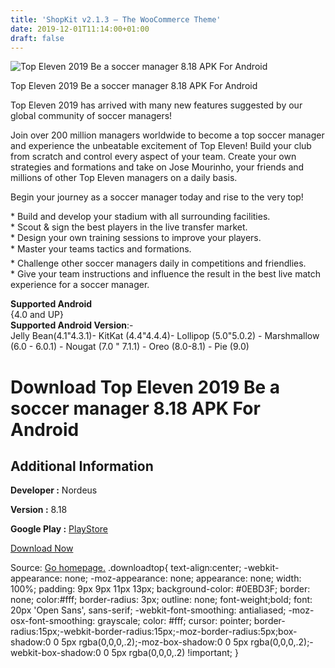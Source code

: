 ```yaml
---
title: 'ShopKit v2.1.3 – The WooCommerce Theme'
date: 2019-12-01T11:14:00+01:00
draft: false
---
```


![Top Eleven 2019 Be a soccer manager 8.18 APK For Android](https://i1.wp.com/apkhome.net/wp-content/uploads/2019/11/Top-Eleven-2019-Be-a-soccer-manager-2.png "Top Eleven 2019 Be a soccer manager 8.18 APK For Android")

  

Top Eleven 2019 Be a soccer manager 8.18 APK For Android

Top Eleven 2019 has arrived with many new features suggested by our global community of soccer managers!

Join over 200 million managers worldwide to become a top soccer manager and experience the unbeatable excitement of Top Eleven! Build your club from scratch and control every aspect of your team. Create your own strategies and formations and take on Jose Mourinho, your friends and millions of other Top Eleven managers on a daily basis.

Begin your journey as a soccer manager today and rise to the very top!

\* Build and develop your stadium with all surrounding facilities.  
\* Scout & sign the best players in the live transfer market.  
\* Design your own training sessions to improve your players.  
\* Master your teams tactics and formations.  
\* Challenge other soccer managers daily in competitions and friendlies.  
\* Give your team instructions and influence the result in the best live match experience for a soccer manager.

**Supported Android**  
{4.0 and UP}  
**Supported Android Version**:-  
Jelly Bean(4.1"4.3.1)- KitKat (4.4"4.4.4)- Lollipop (5.0"5.0.2) - Marshmallow (6.0 - 6.0.1) - Nougat (7.0 " 7.1.1) - Oreo (8.0-8.1) - Pie (9.0)

Download Top Eleven 2019 Be a soccer manager 8.18 APK For Android
=================================================================

Additional Information
----------------------

**Developer :** Nordeus

**Version :** 8.18

**Google Play :** [PlayStore](https://play.google.com/store/apps/details?id=eu.nordeus.topeleven.android&feature=search_result#?t=W251bGwsMSwxLDEsImV1Lm5vcmRldXMudG9wZWxldmVuLmFuZHJvaWQiXQ)

  

[Download Now](https://store4app.co/post/top-eleven-2019-be-a-soccer-manager-8-18-apk-for-android_1575131384)

  
Source: [Go homepage.](https://store4app.co/post/top-eleven-2019-be-a-soccer-manager-8-18-apk-for-android_1575131384) .downloadtop{ text-align:center; -webkit-appearance: none; -moz-appearance: none; appearance: none; width: 100%; padding: 9px 9px 11px 13px; background-color: #0EBD3F; border: none; color:#fff; border-radius: 3px; outline: none; font-weight;bold; font: 20px 'Open Sans', sans-serif; -webkit-font-smoothing: antialiased; -moz-osx-font-smoothing: grayscale; color: #fff; cursor: pointer; border-radius:15px;-webkit-border-radius:15px;-moz-border-radius:5px;box-shadow:0 0 5px rgba(0,0,0,.2);-moz-box-shadow:0 0 5px rgba(0,0,0,.2);-webkit-box-shadow:0 0 5px rgba(0,0,0,.2) !important; }